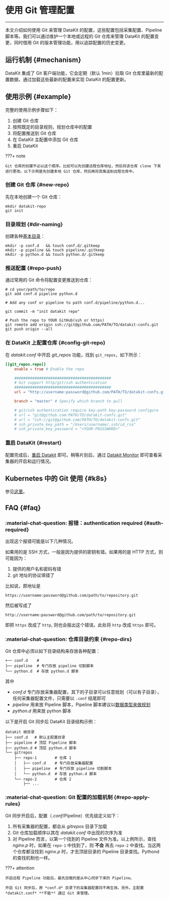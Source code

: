 
# 使用 Git 管理配置
---

本文介绍如何使用 Git 来管理 DataKit 的配置，这些配置包括采集配置、Pipeline 脚本等。我们可以通过维护一个本地或远程的 Git 仓库来管理 DataKit 的配置变更，同时借用 Git 的版本管理功能，用以追踪配置的历史变更。

## 运行机制 {#mechanism}

DataKit 集成了 Git 客户端功能，它会定期（默认 1min）拉取 Git 仓库里最新的配置数据，通过加载这些最新的配置来实现 DataKit 的配置更新。

## 使用示例 {#example}

完整的使用示例步骤如下：

1. 创建 Git 仓库
1. 按照既定的目录规则，规划仓库中的配置
1. 将配置推送到 Git 仓库
1. 在 DataKit 主配置中添加 Git 仓库
1. 重启 DataKit

<!-- markdownlint-disable MD046 -->
???+ note

    Git 仓库的创建不必以这个顺序。比如可以先创建远程仓库地址，然后将该仓库 clone 下来进行更改。以下示例是先创建本地 Git 仓库，然后再将其推送到远程仓库中。
<!-- markdownlint-enable -->

### 创建 Git 仓库 {#new-repo}

先在本地创建一个 Git 仓库：

```shell
mkdir datakit-repo
git init
```

### 目录规划 {#dir-naming}

创建各种[基本目录](git-config-how-to.md#repo-dirs)：

```shell
mkdir -p conf.d   && touch conf.d/.gitkeep
mkdir -p pipeline && touch pipeline/.gitkeep
mkdir -p python.d && touch python.d/.gitkeep
```

### 推送配置 {#repo-push}

通过常用的 Git 命令将配置变更推送到仓库：

```shell
# cd your/path/to/repo
git add conf.d pipeline python.d

# Add any conf or pipeline to path conf.d/pipeline/python.d...

git commit -m "init datakit repo"

# Push the repo to YOUR GitHub(ssh or https)
git remote add origin ssh://git@github.com/PATH/TO/datakit-confs.git
git push origin --all
```

### 在 DataKit 上配置仓库 {#config-git-repo}

在 *datakit.conf* 中开启 *git_repos* 功能，找到 `git_repos`，如下所示：

```toml
[[git_repos.repo]]
    enable = true # Enable the repo

    ###########################################
    # Git support http/git/ssh authentication
    ###########################################
    url = "http://username:password@github.com/PATH/TO/datakit-confs.git"

    branch = "master" # Specify which branch to pull

    # git/ssh authentication require key-path key-password configure
    # url = "git@github.com:PATH/TO/datakit-confs.git"
    # url = "ssh://git@github.com/PATH/TO/datakit-confs.git"
    # ssh_private_key_path = "/Users/username/.ssh/id_rsa"
    # ssh_private_key_password = "<YOUR-PASSSWORD>"
```

### 重启 DataKit {#restart}

配置完成后，[重启 Datakit](datakit-service-how-to.md#manage-service) 即可。稍等片刻后，通过 [Datakit Monitor](datakit-monitor.md) 即可查看采集器的开启和运行情况。

## Kubernetes 中的 Git 使用 {#k8s}

参见[这里](datakit-daemonset-deploy.md#env-git)。

## FAQ {#faq}

<!-- markdownlint-disable MD013 -->
### :material-chat-question: 报错：authentication required {#auth-required}
<!-- markdownlint-enable -->

出现这个报错可能是以下几种情况。

如果用的是 SSH 方式，一般是因为提供的密钥有错。如果用的是 HTTP 方式，则可能因为：

1. 提供的用户名和密码有错
1. git 地址的协议填错了

比如说，原地址是

```not-set
https://username:password@github.com/path/to/repository.git
```

然后被写成了

```not-set
http://username:password@github.com/path/to/repository.git
```

即把 `https` 改成了 `http`, 则也会报出这个错误。此处将 `http` 改成 `https` 即可。

### :material-chat-question: 仓库目录约束 {#repo-dirs}

Git 仓库中必须以如下目录结构来存放各种配置：

```shell
+── conf.d    # 
├── pipeline  # 专门存放 pipeline 切割脚本
└── python.d  # 存放 python.d 脚本
```

其中

- *conf.d* 专门存放采集器配置，其下的子目录可以任意规划（可以有子目录），任何采集器配置文件，只需要以 `.conf` 结尾即可
- *pipeline* 用来放 Pipeline 脚本，Pipeline 脚本建议以[数据类型来做规划](../developers/pipeline/pipeline-category.md#store-and-index)
- *python.d* 用来放 python 脚本

以下是开启 Git 同步后 DataKit 目录结构示例：

```shell
datakit 根目录
├── conf.d   # 默认主配置目录
├── pipeline # 顶层 Pipeline 脚本
├── python.d # 顶层 python.d 脚本
└── gitrepos
    ├── repo-1        # 仓库 1
    │   ├── conf.d    # 专门存放采集器配置
    │   ├── pipeline  # 专门存放 pipeline 切割脚本
    │   └── python.d  # 存放 python.d 脚本
    └── repo-2        # 仓库 2
        ├── ...
```

### :material-chat-question: Git 配置的加载机制 {#repo-apply-rules}

Git 同步开启后，配置（*.conf*/Pipeline）优先级定义如下：

1. 所有采集器的配置，都会从 *gitrepos* 目录下加载
1. Git 仓库加载顺序以其在 *datakit.conf* 中出现的次序为准
1. 对 Pipeline 而言，以第一个找到的 Pipeline 文件为准。以上例所示，查找 *nginx.p* 时，如果在 `repo-1` 中找到了，则 **不会** 再去 `repo-2` 中查找。当这两个仓库都没找到 *nginx.p* 时，才去顶层目录的 Pipeline 目录查找。Pythond 的查找机制也一样。

<!-- markdownlint-disable MD046 -->
???+ attention

    开启远程 Pipeline 功能后，最先加载的是从中心同步下来的 Pipeline。

    开启 Git 同步后，原 *conf.d* 目录下的采集器配置将不再生效。另外，主配置 *datakit.conf* **不能** 通过 Git 来管理。
<!-- markdownlint-enable -->
